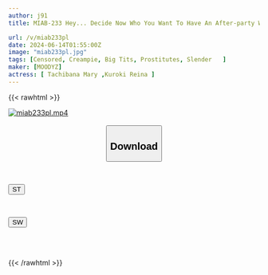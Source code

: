 ```yaml
---
author: j91
title: MIAB-233 Hey... Decide Now Who You Want To Have An After-party With. Two Gorgeous High-end Lounge Girls Aiming For The No. 1 Spot For Excessive Sexual Entertainment. High-spec Begging Dirty Talk And Tipsy Grinding Cowgirl Position To Compete For Big Customers In A Creampie Harem. Tachibana Mary And Kuroki Reina

url: /v/miab233pl
date: 2024-06-14T01:55:00Z
image: "miab233pl.jpg"
tags: [Censored, Creampie, Big Tits, Prostitutes, Slender	]
maker: [MOODYZ]
actress: [ Tachibana Mary ,Kuroki Reina ]
---
```



{{< rawhtml >}}

<div class="video" data-videoid="eoZXwJx27OFYqMP">
    <a href="javascript:;">
        <img src="/v/miab233pl/miab233pl.jpg" width="WIDTH" height="HEIGHT" alt="miab233pl.mp4" loading="lazy">
    </a>
</div>

<script type="text/javascript" src="https://j91.asia/asset/on-demand-st.js"></script>

<br>
  <link rel="stylesheet" href="https://j91.asia/asset/bs5.css">
  
  <center>
  <button class="btn btn-primary" type="button" data-bs-toggle="collapse" data-bs-target=".multi-collapse" aria-expanded="false" aria-controls="multiCollapseExample1 multiCollapseExample2"><h2>Download</h2></button></center>
</p>
<div class="row">
  <div class="col">
    <div class="collapse multi-collapse" id="multiCollapseExample1">
      <div class="card card-body">
	      	      <br>
<div class="buttons">  
<p><a href="/v/miab233pl/st.html" target="_blank"><button class="btn-hover color-3"><i class="fa fa-download"></i> ST</button></a></p></div>
    </div>
  </div>
</div>
  <div class="col">
    <div class="collapse multi-collapse" id="multiCollapseExample2">
      <div class="card card-body">
	      <br>
<div class="buttons">
<p><a href="/v/miab233pl/sw.html" target="_blank"><button class="btn-hover color-2"><i class="fa fa-download"></i> SW</button></a></p></div>
<br><br>
      </div>
    </div>
  </div>
</div>

{{< /rawhtml >}}